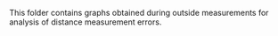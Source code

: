 This folder contains graphs obtained during outside measurements for analysis of distance measurement errors.
